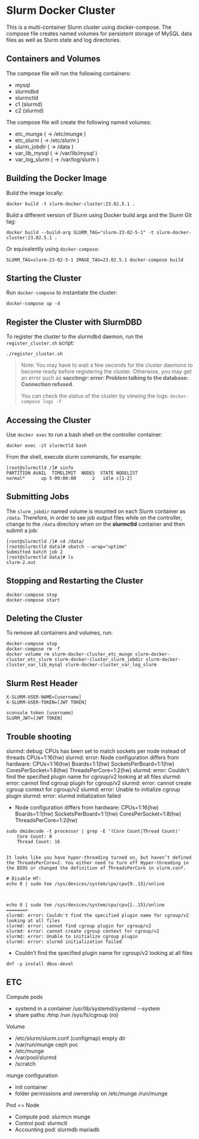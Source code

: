 # Slurm Docker Cluster

This is a multi-container Slurm cluster using docker-compose.  The compose file
creates named volumes for persistent storage of MySQL data files as well as
Slurm state and log directories.

## Containers and Volumes

The compose file will run the following containers:

* mysql
* slurmdbd
* slurmctld
* c1 (slurmd)
* c2 (slurmd)

The compose file will create the following named volumes:

* etc_munge         ( -> /etc/munge     )
* etc_slurm         ( -> /etc/slurm     )
* slurm_jobdir      ( -> /data          )
* var_lib_mysql     ( -> /var/lib/mysql )
* var_log_slurm     ( -> /var/log/slurm )

## Building the Docker Image

Build the image locally:

```console
docker build -t slurm-docker-cluster:23.02.5.1 .
```

Build a different version of Slurm using Docker build args and the Slurm Git
tag:

```console
docker build --build-arg SLURM_TAG="slurm-23-02-5-1" -t slurm-docker-cluster:23.02.5.1 .
```

Or equivalently using `docker-compose`:

```console
SLURM_TAG=slurm-23-02-5-1 IMAGE_TAG=23.02.5.1 docker-compose build
```


## Starting the Cluster

Run `docker-compose` to instantiate the cluster:

```console
docker-compose up -d
```

## Register the Cluster with SlurmDBD

To register the cluster to the slurmdbd daemon, run the `register_cluster.sh`
script:

```console
./register_cluster.sh
```

> Note: You may have to wait a few seconds for the cluster daemons to become
> ready before registering the cluster.  Otherwise, you may get an error such
> as **sacctmgr: error: Problem talking to the database: Connection refused**.
>
> You can check the status of the cluster by viewing the logs: `docker-compose
> logs -f`

## Accessing the Cluster

Use `docker exec` to run a bash shell on the controller container:

```console
docker exec -it slurmctld bash
```

From the shell, execute slurm commands, for example:

```console
[root@slurmctld /]# sinfo
PARTITION AVAIL  TIMELIMIT  NODES  STATE NODELIST
normal*      up 5-00:00:00      2   idle c[1-2]
```

## Submitting Jobs

The `slurm_jobdir` named volume is mounted on each Slurm container as `/data`.
Therefore, in order to see job output files while on the controller, change to
the `/data` directory when on the **slurmctld** container and then submit a job:

```console
[root@slurmctld /]# cd /data/
[root@slurmctld data]# sbatch --wrap="uptime"
Submitted batch job 2
[root@slurmctld data]# ls
slurm-2.out
```

## Stopping and Restarting the Cluster

```console
docker-compose stop
docker-compose start
```

## Deleting the Cluster

To remove all containers and volumes, run:

```console
docker-compose stop
docker-compose rm -f
docker volume rm slurm-docker-cluster_etc_munge slurm-docker-cluster_etc_slurm slurm-docker-cluster_slurm_jobdir slurm-docker-cluster_var_lib_mysql slurm-docker-cluster_var_log_slurm
```


## Slurm Rest Header
```
X-SLURM-USER-NAME=[username]
X-SLURM-USER-TOKEN=[JWT TOKEN]
```
```
sconsole token [username]
SLURM_JWT=[JWT TOKEN]
```

## Trouble shooting
slurmd: debug:  CPUs has been set to match sockets per node instead of threads CPUs=1:16(hw)
slurmd: error: Node configuration differs from hardware: CPUs=1:16(hw) Boards=1:1(hw) SocketsPerBoard=1:1(hw) CoresPerSocket=1:8(hw) ThreadsPerCore=1:2(hw)
slurmd: error: Couldn't find the specified plugin name for cgroup/v2 looking at all files
slurmd: error: cannot find cgroup plugin for cgroup/v2
slurmd: error: cannot create cgroup context for cgroup/v2
slurmd: error: Unable to initialize cgroup plugin
slurmd: error: slurmd initialization failed


- Node configuration differs from hardware: CPUs=1:16(hw) Boards=1:1(hw) SocketsPerBoard=1:1(hw) CoresPerSocket=1:8(hw) ThreadsPerCore=1:2(hw)
```
sudo dmidecode -t processor | grep -E '(Core Count|Thread Count)'
	Core Count: 8
	Thread Count: 16


It looks like you have hyper-threading turned on, but haven’t defined the ThreadsPerCore=2. You either need to turn off Hyper-threading in the BIOS or changed the definition of ThreadsPerCore in slurm.conf.

# Disable HT:
echo 0 | sudo tee /sys/devices/system/cpu/cpu{9..15}/online



echo 0 | sudo tee /sys/devices/system/cpu/cpu{1..15}/online
=======>
slurmd: error: Couldn't find the specified plugin name for cgroup/v2 looking at all files
slurmd: error: cannot find cgroup plugin for cgroup/v2
slurmd: error: cannot create cgroup context for cgroup/v2
slurmd: error: Unable to initialize cgroup plugin
slurmd: error: slurmd initialization failed

```
- Couldn't find the specified plugin name for cgroup/v2 looking at all files
```
dnf -y install dbus-devel

```


## ETC
Compute pods
*  systemd in a container /usr/lib/systemd/systemd --system
*  share paths: /tmp /run /sys/fs/cgroup (ro)

Volume
* /etc/slurm/slurm.conf (configmap)
empty dir
* /var/run/munge
ceph pvc
* /etc/munge
* /var/pool/slurmd
* /scratch

munge configuration
*  init container
*  folder permissions and ownership on /etc/munge /run/munge

Pod == Node
* Compute pod: slurmcn munge
* Control pod: slurmctl
* Accounting pod: slurmdb mariadb

